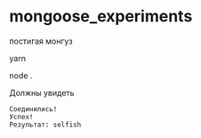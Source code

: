 # mongoose_experiments
постигая монгуз

yarn

node .

Должны увидеть
```
Соединились!
Успех!
Результат: selfish

```
